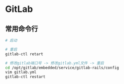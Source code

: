 # GitLab

## 常用命令行

```bash
# 启动

# 重启
gitlab-ctl retart

# 修改gitlab端口号 -> 修改gitlab.yml文件 -> 重启
cd /opt/gitlab/embedded/service/gitlab-rails/config
vim gitlab.yml
gitlab-ctl restart

```

